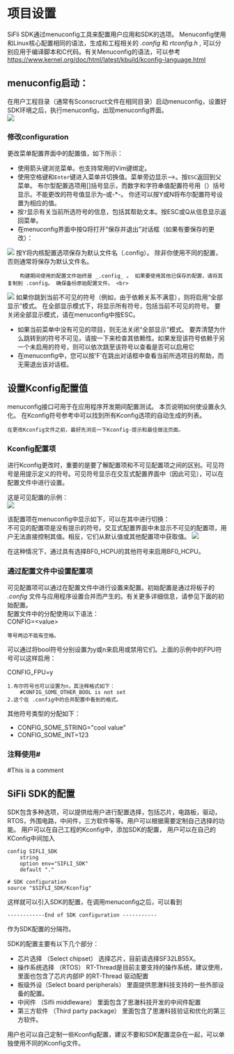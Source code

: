 # 项目设置

SiFli SDK通过menuconfig工具来配置用户应用和SDK的选项。 Menuconfig使用和Linux核心配置相同的语法，生成和工程相关的 _.config_ 和 _rtconfig.h_ , 可以分别应用于编译脚本和C代码。有关Menuconfig的语法，可以参考 https://www.kernel.org/doc/html/latest/kbuild/kconfig-language.html

## menuconfig启动： 
在用户工程目录（通常有Sconscruct文件在相同目录）启动menuconfig，设置好SDK环境之后，执行menuconfig，出现menuconfig界面。<br>
![ ](/assets/start.png)

### 修改configuration

更改菜单配置界面中的配置值，如下所示：
- 使用箭头键浏览菜单。也支持常用的Vim键绑定。 
- 使用空格键和`Enter`键进入菜单并切换值。菜单旁边显示—>。按`ESC`返回到父菜单。 
    布尔型配置选项用[]括号显示，而数字和字符串值配置符号用（）括号显示。不能更改的符号值显示为–或-*-。 
    你还可以按Y或N将布尔配置符号设置为相应的值。 
- 按`?`显示有关当前所选符号的信息，包括其帮助文本。按ESC或Q从信息显示返回菜单。 
- 在menuconfig界面中按Q将打开“保存并退出”对话框（如果有要保存的更改）：

![](/assets/save.png)
按Y将内核配置选项保存为默认文件名（.config）。 除非你使用不同的配置，否则通常将保存为默认文件名。
```{note}
    构建期间使用的配置文件始终是 _.config_ 。 如果要使用其他已保存的配置，请将其复制到 .config。 确保备份原始配置文件。 <br>
```

![](/assets/search.png)
如果你跳到当前不可见的符号（例如，由于依赖关系不满意），则将启用“全部显示”模式。 在全部显示模式下，将显示所有符号，包括当前不可见的符号。 要关闭全部显示模式，请在menuconfig中按ESC。

- 如果当前菜单中没有可见的项目，则无法关闭“全部显示”模式。
  要弄清楚为什么跳转到的符号不可见，请按一下来检查其依赖性。如果发现该符号依赖于另一个未启用的符号，则可以依次跳至该符号以查看是否可以启用它
- 在menuconfig中，您可以按'F'在跳出对话框中查看当前所选项目的帮助，而无需退出该对话框。

## 设置Kconfig配置值

menuconfig接口可用于在应用程序开发期间配置测试。 本页说明如何使设置永久化。
在Kconfig符号参考中可以找到所有Kconfig选项的自动生成的列表。
```{note} 
在更改Kconfig文件之前，最好先浏览一下Kconfig-提示和最佳做法页面。
```

### Kconfig配置项

进行Kconfig更改时，重要的是要了解配置项和不可见配置项之间的区别。可见符号是用提示定义的符号。可见符号显示在交互式配置界面中（因此可见），可以在配置文件中进行设置。

这是可见配置的示例：<br>
![](/assets/seeable.png)

该配置项在menuconfig中显示如下，可以在其中进行切换：<br>
不可见的配置项是没有提示的符号。交互式配置界面中未显示不可见的配置项，用户无法直接控制其值。相反，它们从默认值或其他配置项中获取值。
![](/assets/unseeable.png)

在这种情况下，通过具有选择BF0_HCPU的其他符号来启用BF0_HCPU。

### 通过配置文件中设置配置项
可见配置项可以通过在配置文件中进行设置来配置。初始配置是通过将板子的 _.config_ 文件与应用程序设置合并而产生的。有关更多详细信息，请参见下面的初始配置。 <br>
配置文件中的分配使用以下语法： <br>
CONFIG=\<value>
```{note} 
等号两边不能有空格。
```

可以通过将bool符号分别设置为y或n来启用或禁用它们。上面的示例中的FPU符号可以这样启用：

  CONFIG_FPU=y

```{note}
1.布尔符号也可以设置为n，其注释格式如下：
    #CONFIG_SOME_OTHER_BOOL is not set
2.这个在 .config中的合并配置中看到的格式。
```

其他符号类型的分配如下：
- CONFIG_SOME_STRING="cool value"
- CONFIG_SOME_INT=123

### 注释使用#
  \#This is a comment

## SiFli SDK的配置
SDK包含多种选项，可以提供给用户进行配置选择，包括芯片，电路板，驱动，RTOS，外围电路，中间件，三方软件等等。用户可以根据需要定制自己选择的功能。
用户可以在自己工程的Kconfig中，添加SDK的配置，
用户可以在自己的KConfig中间加入

```kconfig
config SIFLI_SDK
    string 
    option env="SIFLI_SDK"
    default "."

# SDK configuration	
source "$SIFLI_SDK/Kconfig"
```

这样就可以引入SDK的配置，在调用menuconfig之后，可以看到

    ------------End of SDK configuration ----------- 

作为SDK配置的分隔符。

SDK的配置主要有以下几个部分：
- 芯片选择 （Select chipset）
  选择芯片，目前请选择SF32LB55X。
- 操作系统选择 （RTOS）
  RT-Thread是目前主要支持的操作系统，建议使用，里面也包含了芯片内部IP 的RT-Thread 驱动配置
- 板级外设（Select board peripherals）
  里面提供思澈科技支持的一些外部设备的配置。
- 中间件 （Sifli middleware）
  里面包含了思澈科技开发的中间件配置
- 第三方软件 （Third party package）
  里面包含了思澈科技验证和优化的第三方软件。
  
用户也可以自己定制一些Kconfig配置，建议不要和SDK配置混杂在一起，可以单独使用不同的Kconfig文件。  


